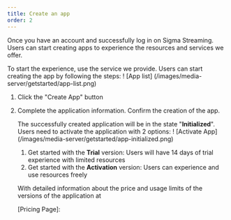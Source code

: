 ```yaml
---
title: Create an app
order: 2
---
```


Once you have an account and successfully log in on Sigma Streaming. Users can start creating apps to experience the resources and services we offer.

To start the experience, use the service we provide. Users can start creating the app by following the steps:
! [App list] (/images/media-server/getstarted/app-list.png)

1. Click the "Create App" button

2. Complete the application information. Confirm the creation of the app.

   The successfully created application will be in the state "**Initialized**".  Users need to activate the application with 2 options:
   ! [Activate App] (/images/media-server/getstarted/app-initialized.png)

   1. Get started with the **Trial** version: Users will have 14 days of trial experience with limited resources
   2. Get started with the **Activation** version: Users can experience and use resources freely

   With detailed information about the price and usage limits of the versions of the application at

   [Pricing Page]:
